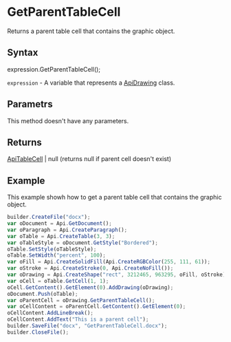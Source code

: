# GetParentTableCell

Returns a parent table cell that contains the graphic object.

## Syntax

expression.GetParentTableCell();

`expression` - A variable that represents a [ApiDrawing](../ApiDrawing.md) class.

## Parametrs

This method doesn't have any parameters.

## Returns

[ApiTableCell](../../ApiTableCell/ApiTableCell.md) &#124; null (returns null if parent cell doesn't exist)

## Example

This example showh how to get a parent table cell that contains the graphic object.

```javascript
builder.CreateFile("docx");
var oDocument = Api.GetDocument();
var oParagraph = Api.CreateParagraph();
var oTable = Api.CreateTable(3, 3);
var oTableStyle = oDocument.GetStyle("Bordered");
oTable.SetStyle(oTableStyle);
oTable.SetWidth("percent", 100);
var oFill = Api.CreateSolidFill(Api.CreateRGBColor(255, 111, 61));
var oStroke = Api.CreateStroke(0, Api.CreateNoFill());
var oDrawing = Api.CreateShape("rect", 3212465, 963295, oFill, oStroke);
var oCell = oTable.GetCell(1, 1);
oCell.GetContent().GetElement(0).AddDrawing(oDrawing);
oDocument.Push(oTable);
var oParentCell = oDrawing.GetParentTableCell();
var oCellContent = oParentCell.GetContent().GetElement(0);
oCellContent.AddLineBreak();
oCellContent.AddText("This is a parent cell");
builder.SaveFile("docx", "GetParentTableCell.docx");
builder.CloseFile();
```